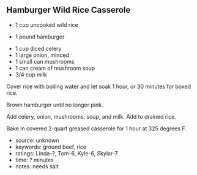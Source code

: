 Hamburger Wild Rice Casserole
-----------------------------

- 1 cup uncooked wild rice
<!-- -->
- 1 pound hamburger
<!-- -->
- 1 cup diced celery
- 1 large onion, minced
- 1 small can mushrooms
- 1 can cream of mushroom soup
- 3/4 cup milk

Cover rice with boiling water and let soak 1 hour, or 30 minutes for
boxed rice.

Brown hamburger until no longer pink.

Add celery, onion, mushrooms, soup, and milk.  Add to drained rice.

Bake in covered 2-quart greased casserole for 1 hour at 325 degrees F.

- source: unknown
- keywords: ground beef, rice
- ratings: Linda-?, Tom-6, Kyle-6, Skylar-7
- time: ? minutes
- notes: needs salt
